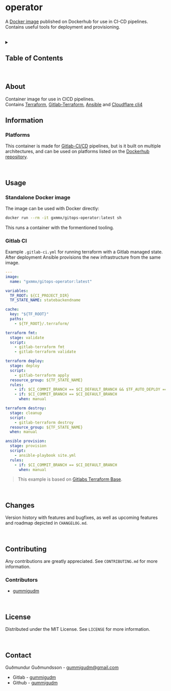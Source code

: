 # operator

A [Docker image](https://hub.docker.com/r/gxxmx/gitops-operator) published on Dockerhub for use in CI-CD pipelines.  
Contains useful tools for deployment and provisioning.

<br>

<!-- TABLE OF CONTENTS -->
<details>
    <summary><h2>Table of Contents</h2></summary>

* [About](#about)
* [Information](#information)
* [Usage](#usage)
* [Changes](#changes)
* [Contributing](#contributing)
* [License](#license)
* [Contact](#contact)

</details>

<br>

<!-- About -->
## About

Container image for use in CICD pipelines.  
Contains [Terraform](https://www.terraform.io), [Gitlab-Terraform](https://docs.gitlab.com/ee/user/infrastructure/iac/gitlab_terraform_helpers.html), [Ansible](https://www.ansible.com) and [Cloudflare cli4](https://github.com/cloudflare/python-cloudflare)

<!-- Information -->
## Information

### Platforms
This container is made for [Gitlab-CI/CD](https://docs.gitlab.com/ee/ci/) pipelines, but is it built on multiple architectures, and can be used on platforms listed on the [Dockerhub repository](https://hub.docker.com/r/gxxmx/gitops-operator).

<br>

<!-- Usage -->
## Usage

### Standalone Docker image
The image can be used with Docker directly:

```sh
docker run --rm -it gxmmx/gitops-operator:latest sh
```

This runs a container with the formentioned tooling.

### Gitlab CI

Example `.gitlab-ci.yml` for running terraform with a Gitlab managed state.  
After deployment Ansible provisions the new infrastructure from the same image.

``` yaml
---
image:
  name: "gxmmx/gitops-operator:latest"

variables:
  TF_ROOT: ${CI_PROJECT_DIR}
  TF_STATE_NAME: statebackendname

cache:
  key: "${TF_ROOT}"
  paths:
    - ${TF_ROOT}/.terraform/

terraform fmt:
  stage: validate
  script:
    - gitlab-terraform fmt
    - gitlab-terraform validate

terraform deploy:
  stage: deploy
  script:
    - gitlab-terraform apply
  resource_group: ${TF_STATE_NAME}
  rules:
    - if: $CI_COMMIT_BRANCH == $CI_DEFAULT_BRANCH && $TF_AUTO_DEPLOY == "true"
    - if: $CI_COMMIT_BRANCH == $CI_DEFAULT_BRANCH
      when: manual

terraform destroy:
  stage: cleanup
  script:
    - gitlab-terraform destroy
  resource_group: ${TF_STATE_NAME}
  when: manual

ansible provision:
  stage: provision
  script:
    - ansible-playbook site.yml
  rules:
    - if: $CI_COMMIT_BRANCH == $CI_DEFAULT_BRANCH
      when: manual

```

> This example is based on [Gitlabs Terraform Base](https://gitlab.com/gitlab-org/gitlab/blob/master/lib/gitlab/ci/templates/Terraform/Base.gitlab-ci.yml).


<br>

<!-- Changes -->
## Changes

Version history with features and bugfixes, as well as upcoming features and roadmap
depicted in `CHANGELOG.md`.  

<br>

<!-- Contributing -->
## Contributing

Any contributions are greatly appreciated. See `CONTRIBUTING.md` for more information.

### Contributors

* [gummigudm](https://gitlab.com/gummigudm)  

<br>

<!-- License -->
## License

Distributed under the MIT License. See `LICENSE` for more information.

<br>

<!-- Contact -->
## Contact

Guðmundur Guðmundsson - <gummigudm@gmail.com>

* Gitlab - [gummigudm](<https://gitlab.com/gummigudm>)  
* Github - [gummigudm](<https://github.com/gummigudm>)  
